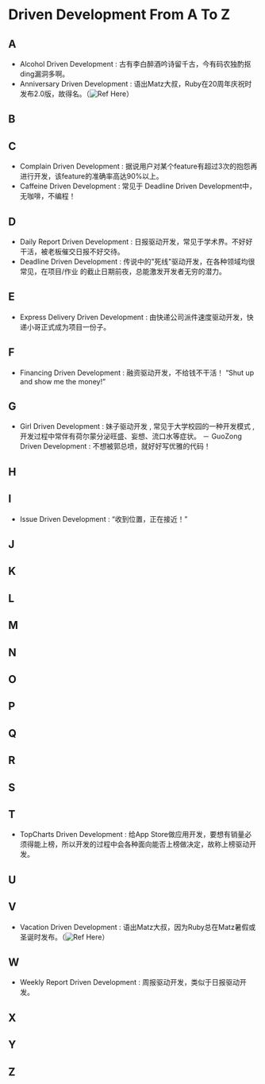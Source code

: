 Driven Development From A To Z
===========

## A

- Alcohol Driven Development : 古有李白醉酒吟诗留千古，今有码农独酌抠ding漏洞多啊。
- Anniversary Driven Development : 语出Matz大叔，Ruby在20周年庆祝时发布2.0版，故得名。（![Ref Here](https://blog.heroku.com/archives/2013/3/6/matz_highlights_ruby_2_0_at_waza)）

## B
## C

- Complain Driven Development : 据说用户对某个feature有超过3次的抱怨再进行开发，该feature的准确率高达90%以上。
- Caffeine Driven Development : 常见于 Deadline Driven Development中，无咖啡，不编程！

## D

- Daily Report Driven Development : 日报驱动开发，常见于学术界。不好好干活，被老板催交日报不好交待。
- Deadline Driven Development :  传说中的"死线"驱动开发，在各种领域均很常见，在项目/作业 的截止日期前夜，总能激发开发者无穷的潜力。

## E

- Express Delivery Driven Development :  由快递公司派件速度驱动开发，快递小哥正式成为项目一份子。

## F
- Financing Driven Development :  融资驱动开发，不给钱不干活！ “Shut up and show me the money!”

## G

-  Girl Driven Development  :    妹子驱动开发 , 常见于大学校园的一种开发模式 ,  开发过程中常伴有荷尔蒙分泌旺盛、妄想、流口水等症状。
－ GuoZong Driven Development : 不想被郭总喷，就好好写优雅的代码！
 
## H
## I

-  Issue Driven Development :  “收到位置，正在接近！”


## J
## K
## L
## M
## N
## O
## P
## Q
## R
## S
## T

- TopCharts Driven Development : 给App Store做应用开发，要想有销量必须得能上榜，所以开发的过程中会各种面向能否上榜做决定，故称上榜驱动开发。

## U
## V

- Vacation Driven Development : 语出Matz大叔，因为Ruby总在Matz暑假或圣诞时发布。（![Ref Here](https://blog.heroku.com/archives/2013/3/6/matz_highlights_ruby_2_0_at_waza)）

## W

- Weekly Report Driven Development : 周报驱动开发，类似于日报驱动开发。

## X
## Y
## Z
